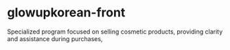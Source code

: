 # glowupkorean-front
Specialized program focused on selling cosmetic products, providing clarity and assistance during purchases,
